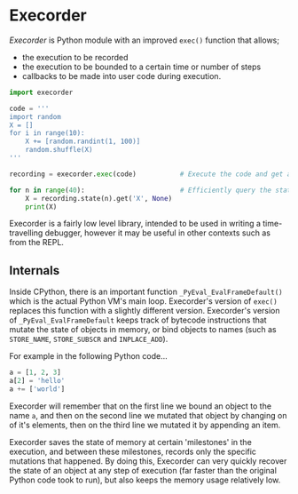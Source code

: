 # Execorder
*Execorder* is Python module with an improved `exec()` function that allows;
 - the execution to be recorded
 - the execution to be bounded to a certain time or number of steps
 - callbacks to be made into user code during execution.

```python
import execorder

code = '''
import random
X = []
for i in range(10):
    X += [random.randint(1, 100)]
    random.shuffle(X)
'''

recording = execorder.exec(code)           # Execute the code and get a Recording back

for n in range(40):                        # Efficiently query the state at any time
    X = recording.state(n).get('X', None)
    print(X)

```

Execorder is a fairly low level library, intended to be used in writing a time-travelling debugger, however it may be useful in other contexts such as from the REPL.

## Internals

Inside CPython, there is an important function `_PyEval_EvalFrameDefault()` which is the actual Python VM's main loop. Execorder's version of `exec()` replaces this function with a slightly different version. Execorder's version of `_PyEval_EvalFrameDefault` keeps track of bytecode instructions that mutate the state of objects in memory, or bind objects to names (such as `STORE_NAME`, `STORE_SUBSCR` and `INPLACE_ADD`).

For example in the following Python code...
```python
a = [1, 2, 3]
a[2] = 'hello'
a += ['world']
```
Execorder will remember that on the first line we bound an object to the name `a`, and then on the second line we mutated that object by changing on of it's elements, then on the third line we mutated it by appending an item.

Execorder saves the state of memory at certain 'milestones' in the execution, and between these milestones, records only the specific mutations that happened. By doing this, Execorder can very quickly recover the state of an object at any step of execution (far faster than the original Python code took to run), but also keeps the memory usage relatively low.


